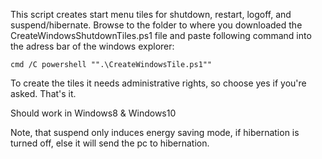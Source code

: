 This script creates start menu tiles for shutdown, restart, logoff, and suspend/hibernate.
Browse to the folder to where you downloaded the CreateWindowsShutdownTiles.ps1 file and paste following command into the adress bar of the windows explorer:

`cmd /C powershell "".\CreateWindowsTile.ps1""`

To create the tiles it needs administrative rights, so choose yes if you're asked. That's it.

Should work in Windows8 & Windows10

Note, that suspend only induces energy saving mode, if hibernation is turned off, else it will send the pc to hibernation.
